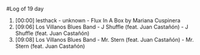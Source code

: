 #Log of 19 day

1. [00:00] lesthack - unknown - Flux In A Box by Mariana Cuspinera
1. [09:06] Los Villanos Blues Band - J Shuffle (feat. Juan Castañón) - J Shuffle (feat. Juan Castañón)
1. [09:08] Los Villanos Blues Band - Mr. Stern (feat. Juan Castañón) - Mr. Stern (feat. Juan Castañón)
